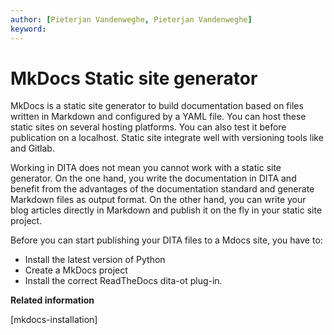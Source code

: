 ```yaml
---
author: [Pieterjan Vandenweghe, Pieterjan Vandenweghe]
keyword: 
---
```


# MkDocs Static site generator

MkDocs is a static site generator to build documentation based on files written in Markdown and configured by a YAML file. You can host these static sites on several hosting platforms. You can also test it before publication on a localhost. Static site integrate well with versioning tools like  and Gitlab.

Working in DITA does not mean you cannot work with a static site generator. On the one hand, you write the documentation in DITA and benefit from the advantages of the documentation standard and generate Markdown files as output format. On the other hand, you can write your blog articles directly in Markdown and publish it on the fly in your static site project.

Before you can start publishing your DITA files to a Mdocs site, you have to:

-   Install the latest version of Python
-   Create a MkDocs project
-   Install the correct ReadTheDocs dita-ot plug-in.

**Related information**  


[mkdocs-installation]

